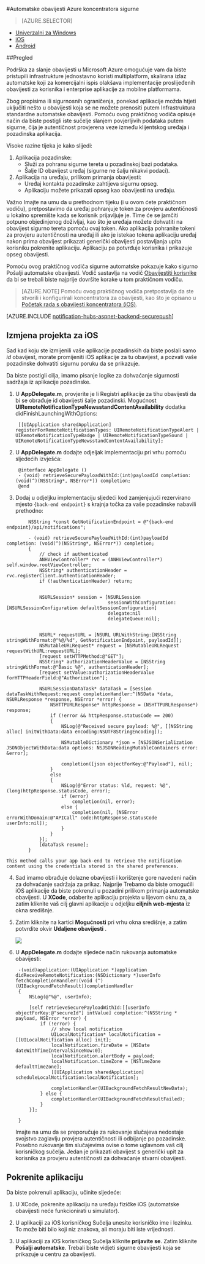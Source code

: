 <properties
    pageTitle="Automatske koncentratora Azure obavijesti sigurna"
    description="Saznajte kako slanje sigurne automatske obavijesti na aplikaciju iOS iz Azure. Primjere koda pisane cilj C i C#."
    documentationCenter="ios"
    authors="ysxu"
    manager="erikre"
    editor=""
    services="notification-hubs"/>

<tags
    ms.service="notification-hubs"
    ms.workload="mobile"
    ms.tgt_pltfrm="ios"
    ms.devlang="objective-c"
    ms.topic="article"
    ms.date="06/29/2016"
    ms.author="yuaxu"/>

#<a name="azure-notification-hubs-secure-push"></a>Automatske obavijesti Azure koncentratora sigurne

> [AZURE.SELECTOR]
- [Univerzalni za Windows](notification-hubs-aspnet-backend-windows-dotnet-wns-secure-push-notification.md)
- [iOS](notification-hubs-aspnet-backend-ios-push-apple-apns-secure-notification.md)
- [Android](notification-hubs-aspnet-backend-android-secure-google-gcm-push-notification.md)


##<a name="overview"></a>Pregled

Podrška za slanje obavijesti u Microsoft Azure omogućuje vam da biste pristupili infrastrukture jednostavno koristi multiplatform, skalirana izlaz automatske koji za komercijalni ispis olakšava implementacije proslijeđenih obavijesti za korisnika i enterprise aplikacije za mobilne platformama.

Zbog propisima ili sigurnosnih ograničenja, ponekad aplikacije možda htjeti uključiti nešto u obavijesti koja se ne možete prenositi putem Infrastruktura standardne automatske obavijesti. Pomoću ovog praktičnog vodiča opisuje način da biste postigli iste sučelje slanjem povjerljivih podataka putem sigurne, čija je autentičnost provjerena veze između klijentskog uređaja i pozadinska aplikacija.

Visoke razine tijeka je kako slijedi:

1. Aplikacija pozadinske:
    - Služi za pohranu sigurne tereta u pozadinskoj bazi podataka.
    - Šalje ID obavijest uređaj (sigurne ne šalju nikakvi podaci).
2. Aplikacija na uređaju, prilikom primanja obavijesti:
    - Uređaj kontakta pozadinske zahtijeva sigurnu opseg.
    - Aplikaciju možete prikazati opseg kao obavijesti na uređaju.

Važno Imajte na umu da u prethodnom tijeku (i u ovom ćete praktičnom vodiču), pretpostavimo da uređaj pohranjuje token za provjeru autentičnosti u lokalno spremište kada se korisnik prijavljuje je. Time će se jamčiti potpuno objedinjenog doživljaj, kao što je uređaja možete dohvatiti na obavijest sigurno tereta pomoću ovaj token. Ako aplikacija pohranite tokeni za provjeru autentičnosti na uređaj ili ako je istekao tokena aplikaciju uređaj nakon prima obavijest prikazati generički obavijesti postavljanja upita korisniku pokrenite aplikaciju. Aplikaciju pa potvrđuje korisnika i prikazuje opseg obavijesti.

Pomoću ovog praktičnog vodiča sigurne automatske pokazuje kako sigurno Pošalji automatske obavijesti. Vodič sastavlja na vodič [Obavijestiti korisnike](notification-hubs-aspnet-backend-ios-apple-apns-notification.md) da bi se trebali biste najprije dovršite korake u tom praktičnom vodiču.

> [AZURE.NOTE] Pomoću ovog praktičnog vodiča pretpostavlja da ste stvorili i konfigurirali koncentratora za obavijesti, kao što je opisano u [Početak rada s obavijesti koncentratora (iOS)](notification-hubs-ios-apple-push-notification-apns-get-started.md).

[AZURE.INCLUDE [notification-hubs-aspnet-backend-securepush](../../includes/notification-hubs-aspnet-backend-securepush.md)]

## <a name="modify-the-ios-project"></a>Izmjena projekta za iOS

Sad kad koju ste izmijenili vaše aplikacije pozadinskih da biste poslali samo *id* obavijest, morate promijeniti iOS aplikacije za tu obavijest, a pozvati vaše pozadinske dohvatiti sigurnu poruku da se prikazuje.

Da biste postigli cilja, imamo pisanje logike za dohvaćanje sigurnosti sadržaja iz aplikacije pozadinske.

1. U **AppDelegate.m**, provjerite je li Registri aplikacije za tihu obavijesti da bi se obrađuje id obavijesti šalje pozadinski. Mogućnost **UIRemoteNotificationTypeNewsstandContentAvailability** dodatka didFinishLaunchingWithOptions:

        [[UIApplication sharedApplication] registerForRemoteNotificationTypes: UIRemoteNotificationTypeAlert | UIRemoteNotificationTypeBadge | UIRemoteNotificationTypeSound | UIRemoteNotificationTypeNewsstandContentAvailability];

2. U **AppDelegate.m** dodajte odjeljak implementaciju pri vrhu pomoću sljedećih izvješća:

        @interface AppDelegate ()
        - (void) retrieveSecurePayloadWithId:(int)payloadId completion: (void(^)(NSString*, NSError*)) completion;
        @end

3. Dodaj u odjeljku implementaciju sljedeći kod zamjenjujući rezervirano mjesto `{back-end endpoint}` s krajnja točka za vaše pozadinske nabavili prethodno:

```
        NSString *const GetNotificationEndpoint = @"{back-end endpoint}/api/notifications";

        - (void) retrieveSecurePayloadWithId:(int)payloadId completion: (void(^)(NSString*, NSError*)) completion;
        {
            // check if authenticated
            ANHViewController* rvc = (ANHViewController*) self.window.rootViewController;
            NSString* authenticationHeader = rvc.registerClient.authenticationHeader;
            if (!authenticationHeader) return;


            NSURLSession* session = [NSURLSession
                                     sessionWithConfiguration:[NSURLSessionConfiguration defaultSessionConfiguration]
                                     delegate:nil
                                     delegateQueue:nil];


            NSURL* requestURL = [NSURL URLWithString:[NSString stringWithFormat:@"%@/%d", GetNotificationEndpoint, payloadId]];
            NSMutableURLRequest* request = [NSMutableURLRequest requestWithURL:requestURL];
            [request setHTTPMethod:@"GET"];
            NSString* authorizationHeaderValue = [NSString stringWithFormat:@"Basic %@", authenticationHeader];
            [request setValue:authorizationHeaderValue forHTTPHeaderField:@"Authorization"];

            NSURLSessionDataTask* dataTask = [session dataTaskWithRequest:request completionHandler:^(NSData *data, NSURLResponse *response, NSError *error) {
                NSHTTPURLResponse* httpResponse = (NSHTTPURLResponse*) response;
                if (!error && httpResponse.statusCode == 200)
                {
                    NSLog(@"Received secure payload: %@", [[NSString alloc] initWithData:data encoding:NSUTF8StringEncoding]);

                    NSMutableDictionary *json = [NSJSONSerialization JSONObjectWithData:data options: NSJSONReadingMutableContainers error: &error];

                    completion([json objectForKey:@"Payload"], nil);
                }
                else
                {
                    NSLog(@"Error status: %ld, request: %@", (long)httpResponse.statusCode, error);
                    if (error)
                        completion(nil, error);
                    else {
                        completion(nil, [NSError errorWithDomain:@"APICall" code:httpResponse.statusCode userInfo:nil]);
                    }
                }
            }];
            [dataTask resume];
        }
```

    This method calls your app back-end to retrieve the notification content using the credentials stored in the shared preferences.

4. Sad imamo obrađuje dolazne obavijesti i korištenje gore navedeni način za dohvaćanje sadržaja za prikaz. Najprije Trebamo da biste omogućili iOS aplikacije da biste pokrenuli u pozadini prilikom primanja automatske obavijesti. U **XCode**, odaberite aplikaciju projekta u lijevom oknu za, a zatim kliknite vaš cilj glavni aplikacije u odjeljku **ciljnih web-mjesta** iz okna središnje.

5. Zatim kliknite na kartici **Mogućnosti** pri vrhu okna središnje, a zatim potvrdite okvir **Udaljene obavijesti** .

    ![][IOS1]


6. U **AppDelegate.m** dodajte sljedeće način rukovanja automatske obavijesti:

        -(void)application:(UIApplication *)application didReceiveRemoteNotification:(NSDictionary *)userInfo fetchCompletionHandler:(void (^)(UIBackgroundFetchResult))completionHandler
        {
            NSLog(@"%@", userInfo);

            [self retrieveSecurePayloadWithId:[[userInfo objectForKey:@"secureId"] intValue] completion:^(NSString * payload, NSError *error) {
                if (!error) {
                    // show local notification
                    UILocalNotification* localNotification = [[UILocalNotification alloc] init];
                    localNotification.fireDate = [NSDate dateWithTimeIntervalSinceNow:0];
                    localNotification.alertBody = payload;
                    localNotification.timeZone = [NSTimeZone defaultTimeZone];
                    [[UIApplication sharedApplication] scheduleLocalNotification:localNotification];

                    completionHandler(UIBackgroundFetchResultNewData);
                } else {
                    completionHandler(UIBackgroundFetchResultFailed);
                }
            }];

        }

    Imajte na umu da se preporučuje za rukovanje slučajeva nedostaje svojstvo zaglavlju provjera autentičnosti ili odbijanje po pozadinske. Posebno rukovanje tim slučajevima ovise o tome uglavnom vaš cilj korisničkog sučelja. Jedan je prikazati obavijest s generički upit za korisnika za provjeru autentičnosti za dohvaćanje stvarni obavijesti.

## <a name="run-the-application"></a>Pokrenite aplikaciju

Da biste pokrenuli aplikaciju, učinite sljedeće:

1. U XCode, pokrenite aplikaciju na uređaju fizičke iOS (automatske obavijesti neće funkcionirati u simulator).

2. U aplikaciji za iOS korisničkog Sučelja unesite korisničko ime i lozinku. To može biti bilo koji niz znakova, ali moraju biti iste vrijednosti.

3. U aplikaciji za iOS korisničkog Sučelja kliknite **prijavite se**. Zatim kliknite **Pošalji automatske**. Trebali biste vidjeti sigurne obavijesti koja se prikazuje u centru za obavijesti.

[IOS1]: ./media/notification-hubs-aspnet-backend-ios-secure-push/secure-push-ios-1.png
